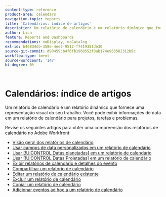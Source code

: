 ```yaml
---
content-type: reference
product-area: calendars
navigation-topic: reports
title: 'Calendários: índice de artigos'
description: Um relatório de calendário é um relatório dinâmico que fornece uma representação visual do seu trabalho. Você pode exibir informações de data em um relatório de calendário para projetos, tarefas e problemas. Revise estes artigos para obter uma compreensão dos relatórios de calendário no Adobe Workfront.
author: Lisa
feature: Reports and Dashboards
recommendations: noDisplay, noCatalog
exl-id: b46834db-358e-4ee2-9512-f7419351de30
source-git-commit: d90459cb4f6fb1960552f0ab174e963582312b5c
workflow-type: tm+mt
source-wordcount: '147'
ht-degree: 0%

---
```


# Calendários: índice de artigos

<!--Audited: 01/2024-->

Um relatório de calendário é um relatório dinâmico que fornece uma representação visual do seu trabalho. Você pode exibir informações de data em um relatório de calendário para projetos, tarefas e problemas.

Revise os seguintes artigos para obter uma compreensão dos relatórios de calendário no Adobe Workfront:

* [Visão geral dos relatórios de calendário](../../../reports-and-dashboards/reports/calendars/calendar-reports-overview.md)
* [Usar campos de data personalizados em um relatório de calendário](../../../reports-and-dashboards/reports/calendars/use-custom-dates.md)
* [Usar [!UICONTROL Datas planejadas] em um relatório de calendário](../../../reports-and-dashboards/reports/calendars/use-planned-dates.md)
* [Usar [!UICONTROL Datas Projetadas] em um relatório de calendário](../../../reports-and-dashboards/reports/calendars/use-projected-dates.md)
* [Exibir relatórios de calendário e detalhes do evento](../../../reports-and-dashboards/reports/calendars/view-calendar-reports-and-event-details.md)
* [Compartilhar um relatório de calendário](../../../reports-and-dashboards/reports/calendars/share-a-calendar-report.md)
* [Editar um relatório de calendário existente](../../../reports-and-dashboards/reports/calendars/edit-an-existing-calendar-report.md)
* [Excluir um relatório de calendário](../../../reports-and-dashboards/reports/calendars/delete-a-calendar-report.md)
* [Copiar um relatório de calendário](../../../reports-and-dashboards/reports/calendars/copy-a-calendar-report.md)
* [Adicionar eventos ad hoc a um relatório de calendário](../../../reports-and-dashboards/reports/calendars/add-ad-hoc-events.md)
